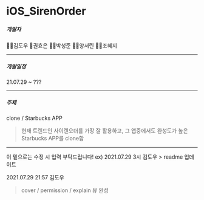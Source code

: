 # iOS_SirenOrder

##### 개발자

🙋‍♂️김도우 🙋권효은 🙋‍♂️박성준 🙋‍♀️양서린 🙋‍♀️조혜지 

------------------------------------------

##### 개발일정

21.07.29 ~ ??? 

------------------------------------------

##### 주제

clone / Starbucks APP

> 현재 트렌드인 사이렌오더를 가장 잘 활용하고, 그 앱중에서도 완성도가 높은 Starbucks APP를 clone함



--------------------------------------------
이 밑으로는 수정 시  입력 부탁드립니다!
ex) 2021.07.29 3시 김도우 > readme 업데이트

2021.07.29 21:57 김도우
> cover / permission / explain 뷰 완성
